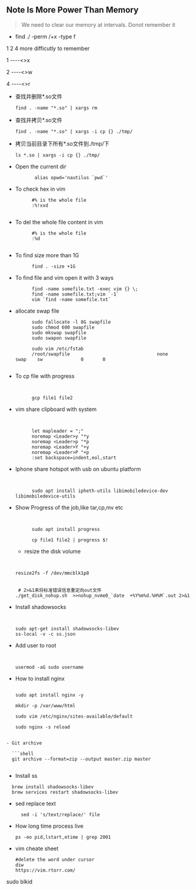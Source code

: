 ## Note Is More Power Than Memory 
> We need to clear our memory at intervals. Donot remember it 

- find ./ -perm /+x -type f 

1 2 4 more difficutly to remember

1 ----<>x 

2 ----<>w 

4 ----<>r 

- 查找并删除*.so文件

  ```shell
  find . -name "*.so" | xargs rm
  ```

- 查找并拷贝*.so文件

  ```shell
  find . -name "*.so" | xargs -i cp {} ./tmp/
  ```

- 拷贝当前目录下所有*.so文件到./tmp/下

  ```shell
  ls *.so | xargs -i cp {} ./tmp/
  ```

- Open the current dir

  ```shell
         alias opwd='nautilus `pwd`'
  
  ```

- To check hex in vim 

  ```shell
        #% is the whole file 
        :%!xxd
        
  
  ```
- To del the whole file content in vim 

  ```shell
        #% is the whole file 
        :%d
        
  
  ```
  
- To find size more than 1G

  ```shell
        find . -size +1G
  
  ```
 
- To find file and vim open it with 3 ways

  ```shell
        find -name somefile.txt -exec vim {} \;
        find -name somefile.txt;vim `-1`
        vim `find -name somefile.txt`
  
  ```

- allocate swap file

  ```shell
        sudo fallocate -l 8G swapfile
        sudo chmod 600 swapfile
        sudo mkswap swapfile
        sudo swapon swapfile

        sudo vim /etc/fstab
        /root/swapfile                                none            swap    sw              0       0

  
  ```

- To cp file with progress

  ```shell
        
        
        gcp file1 file2
  
  ```

- vim share clipboard with system 

  ```shell
        
        
        let mapleader = ";" 
        noremap <Leader>y "*y 
        noremap <Leader>p "*p 
        noremap <Leader>Y "+y 
        noremap <Leader>P "+p 
        :set backspace=indent,eol,start
  
  ```
  
- Iphone share hotspot with usb on ubuntu platform

  ```shell
        
        
        sudo apt install ipheth-utils libimobiledevice-dev libimobiledevice-utils
  
  ```
  
- Show Progress of the job,like tar,cp,mv etc

  ```shell
        
        
        sudo apt install progress
        
        cp file1 file2 | progress $!
  ```
  
  - resize the disk volume

  ```shell
        
        
  resize2fs -f /dev/mmcblk1p8
  
  ```

  ```shell
        
   # 2>&1来将标准错误信息重定向out文件
  ./get_disk_nohup.sh  >>nohup_nvme0_`date  +%Y%m%d.%H%M`.out 2>&1
  
  ```
    
- Install shadowsocks

  ```shell
        
        
  sudo apt-get install shadowsocks-libev
  ss-local -v -c ss.json
  
  ```
  
- Add user to root

  ```shell
        
        
  usermod -aG sudo username 
  
- How to install nginx

  ```shell

  sudo apt install nginx -y

  mkdir -p /var/www/html

  sudo vim /etc/nginx/sites-available/default

  sudo nginx -s reload

```shell
  
- Git archive

  ```shell
  git archive --format=zip --output master.zip master
  
  ```

- Install ss  

```shell
  brew install shadowsocks-libev
  brew services restart shadowsocks-libev
```

- sed replace text

  ```shell
  	sed -i 's/text/replace/' file
  
  ```

- How long time process live

  ```shell
  ps -eo pid,lstart,etime | grep 2001
  ```

- vim cheate sheet 

  ```shell
  #delete the word under cursor
  diw
  https://vim.rtorr.com/
  ```


 sudo blkid
 
